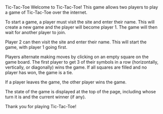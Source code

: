 Tic-Tac-Toe
Welcome to Tic-Tac-Toe! This game allows two players to play a game of Tic-Tac-Toe over the internet.

To start a game, a player must visit the site and enter their name. This will create a new game and the player will become player 1. The game will then wait for another player to join.

Player 2 can then visit the site and enter their name. This will start the game, with player 1 going first.

Players alternate making moves by clicking on an empty square on the game board. The first player to get 3 of their symbols in a row (horizontally, vertically, or diagonally) wins the game. If all squares are filled and no player has won, the game is a tie.

If a player leaves the game, the other player wins the game.

The state of the game is displayed at the top of the page, including whose turn it is and the current winner (if any).

Thank you for playing Tic-Tac-Toe!

